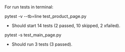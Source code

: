 For run tests in terminal:

pytest -v --tb=line test_product_page.py

* Should start 14 tests (2 passed, 10 skipped, 2 xfailed).

pytest -s test_main_page.py

* Should run 3 tests (3 passed).
